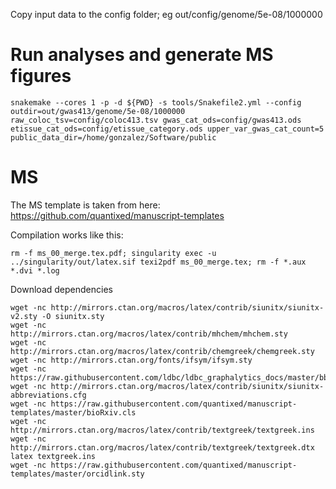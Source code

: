 Copy input data to the config folder; eg out/config/genome/5e-08/1000000

# Run analyses and generate MS figures

~~~
snakemake --cores 1 -p -d ${PWD} -s tools/Snakefile2.yml --config outdir=out/gwas413/genome/5e-08/1000000 raw_coloc_tsv=config/coloc413.tsv gwas_cat_ods=config/gwas413.ods etissue_cat_ods=config/etissue_category.ods upper_var_gwas_cat_count=5 public_data_dir=/home/gonzalez/Software/public
~~~

# MS

The MS template is taken from here: <https://github.com/quantixed/manuscript-templates>

Compilation works like this:

~~~
rm -f ms_00_merge.tex.pdf; singularity exec -u ../singularity/out/latex.sif texi2pdf ms_00_merge.tex; rm -f *.aux *.dvi *.log
~~~

Download dependencies

~~~
wget -nc http://mirrors.ctan.org/macros/latex/contrib/siunitx/siunitx-v2.sty -O siunitx.sty
wget -nc http://mirrors.ctan.org/macros/latex/contrib/mhchem/mhchem.sty
wget -nc http://mirrors.ctan.org/macros/latex/contrib/chemgreek/chemgreek.sty
wget -nc http://mirrors.ctan.org/fonts/ifsym/ifsym.sty
wget -nc https://raw.githubusercontent.com/ldbc/ldbc_graphalytics_docs/master/bbding.sty
wget -nc http://mirrors.ctan.org/macros/latex/contrib/siunitx/siunitx-abbreviations.cfg
wget -nc https://raw.githubusercontent.com/quantixed/manuscript-templates/master/bioRxiv.cls
wget -nc http://mirrors.ctan.org/macros/latex/contrib/textgreek/textgreek.ins
wget -nc http://mirrors.ctan.org/macros/latex/contrib/textgreek/textgreek.dtx
latex textgreek.ins
wget -nc https://raw.githubusercontent.com/quantixed/manuscript-templates/master/orcidlink.sty
~~~


